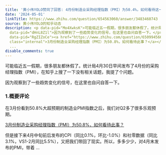 ```yaml
---
title: '黄小伟YOLO赞同了回答: 4月份制造业采购经理指数（PMI）为50.4%，如何看待这一数据？'
date: '2024-05-01'
linkTitle: https://www.zhihu.com/question/654563060/answer/3483460743
source: 黄小伟YOLO的知乎动态
description: <p data-pid="Mo4XwksK">可能临近五一假期，很多朋友都休假了。统计局4月30日早间发布了4月份的采购经理指数（PMI），在知乎上搜了一下没有相关话题，我提了个问题。</p><p
  data-pid="dHnL8Z1l">因为观察到了一些趋势变化的信号，在这里也自问自答一下。</p><h3>1.概要评论</h3><p data-pid="Q666f_DI">在3月份看到50.8%大超预期的制造业PMI指数之后，我们对Q2多了很多乐观预期。</p><p
  data-pid="RgZIZoCe"><a href="https://www.zhihu.com/question/650994566/answer/3450505478"
  class="internal">3月份制造业采购经理指数（PMI）为50.8%，如何看待此事？</a></p><p data-pid="GGenGHJs">但是接下来4月中旬前后发布的CPI（同比0.1%，环比-1.0%）和社零数据（同比3.1%，VS1-2月同比5.5%），又把我们带回了现实。所以，多多少少，对4月末发布的PMI，带着
  ...
disable_comments: true
---
```

<p data-pid="Mo4XwksK">可能临近五一假期，很多朋友都休假了。统计局4月30日早间发布了4月份的采购经理指数（PMI），在知乎上搜了一下没有相关话题，我提了个问题。</p><p data-pid="dHnL8Z1l">因为观察到了一些趋势变化的信号，在这里也自问自答一下。</p><h3>1.概要评论</h3><p data-pid="Q666f_DI">在3月份看到50.8%大超预期的制造业PMI指数之后，我们对Q2多了很多乐观预期。</p><p data-pid="RgZIZoCe"><a href="https://www.zhihu.com/question/650994566/answer/3450505478" class="internal">3月份制造业采购经理指数（PMI）为50.8%，如何看待此事？</a></p><p data-pid="GGenGHJs">但是接下来4月中旬前后发布的CPI（同比0.1%，环比-1.0%）和社零数据（同比3.1%，VS1-2月同比5.5%），又把我们带回了现实。所以，多多少少，对4月末发布的PMI，带着 ...